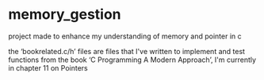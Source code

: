 # memory_gestion
project made to enhance my understanding of memory and pointer in c

the ‘bookrelated.c/h’ files are files that I've written to implement and test functions from the book ‘C Programming A Modern Approach’, I'm currently in chapter 11 on Pointers
